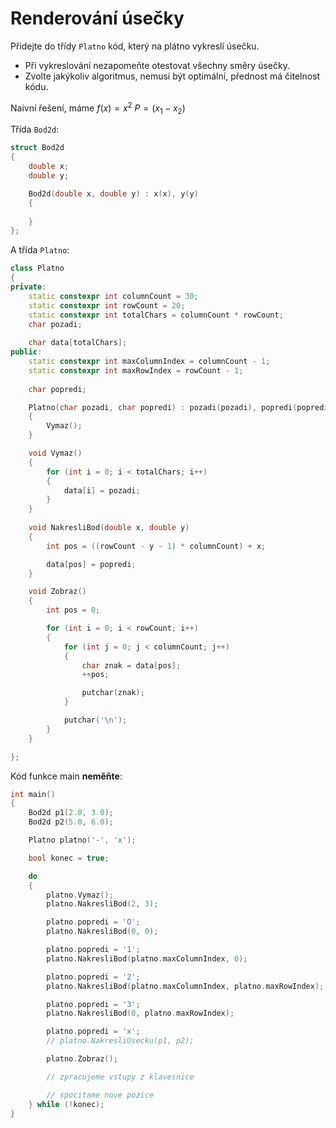 # Renderování úsečky

Přidejte do třídy `Platno` kód, který na plátno vykreslí úsečku. 

- Při vykreslování nezapomeňte otestovat všechny směry úsečky.
- Zvolte jakýkoliv algoritmus, nemusí být optimální, přednost má čitelnost kódu.

Naivní řešení, máme $f(x) = x^2$   $P = \left( {x_1 - x_2 } \right)$

Třída `Bod2d`:

```cpp
struct Bod2d
{
	double x;
	double y;

	Bod2d(double x, double y) : x(x), y(y)
	{
	
	}
};
```

A třída `Platno`:

```cpp
class Platno
{
private:
	static constexpr int columnCount = 30;
	static constexpr int rowCount = 20;
	static constexpr int totalChars = columnCount * rowCount;
	char pozadi;
	
	char data[totalChars];
public:
	static constexpr int maxColumnIndex = columnCount - 1;
	static constexpr int maxRowIndex = rowCount - 1;
	
	char popredi;

	Platno(char pozadi, char popredi) : pozadi(pozadi), popredi(popredi), data{ 0 }
	{
		Vymaz();
	}

	void Vymaz()
	{
		for (int i = 0; i < totalChars; i++)
		{
			data[i] = pozadi;
		}
	}
	
	void NakresliBod(double x, double y)
	{
		int pos = ((rowCount - y - 1) * columnCount) + x;

		data[pos] = popredi;
	}

	void Zobraz()
	{
		int pos = 0;

		for (int i = 0; i < rowCount; i++)
		{
			for (int j = 0; j < columnCount; j++)
			{
				char znak = data[pos];
				++pos;

				putchar(znak);
			}

			putchar('\n');
		}
	}

};
```

Kód funkce main **neměňte**:

```cpp
int main()
{
	Bod2d p1(2.0, 3.0);
	Bod2d p2(5.0, 6.0);

	Platno platno('-', 'x');

	bool konec = true;

	do
	{
		platno.Vymaz();
		platno.NakresliBod(2, 3);

		platno.popredi = 'O';
		platno.NakresliBod(0, 0);

		platno.popredi = '1';
		platno.NakresliBod(platno.maxColumnIndex, 0);

		platno.popredi = '2';
		platno.NakresliBod(platno.maxColumnIndex, platno.maxRowIndex);

		platno.popredi = '3';
		platno.NakresliBod(0, platno.maxRowIndex);

		platno.popredi = 'x';
		// platno.NakresliUsecku(p1, p2);

		platno.Zobraz();

		// zpracujeme vstupy z klavesnice

		// spocitame nove pozice
	} while (!konec);
}
```
